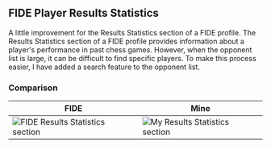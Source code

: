 
## FIDE Player Results Statistics
A little improvement for the Results Statistics section of a FIDE profile. The Results Statistics section of a FIDE profile provides information about a player's performance in past chess games. However, when the opponent list is large, it can be difficult to find specific players. To make this process easier, I have added a search feature to the opponent list.
 

### Comparison

| FIDE | Mine |
|---------|---------|
| ![FIDE Results Statistics section](https://user-images.githubusercontent.com/61736812/220047005-18521387-2d01-4ed8-b5c2-b5ccc4b43920.png) | ![My Results Statistics section](https://user-images.githubusercontent.com/61736812/220046942-b19ca9d6-551f-4007-b2c8-e1fb3cee2d02.png) |

